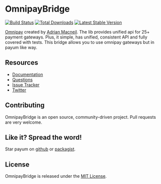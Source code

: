 # OmnipayBridge
[![Build Status](https://travis-ci.org/Payum/OmnipayBridge.png?branch=master)](https://travis-ci.org/Payum/OmnipayBridge) [![Total Downloads](https://poser.pugx.org/payum/omnipay-bridge/d/total.png)](https://packagist.org/packages/payum/omnipay-bridge) [![Latest Stable Version](https://poser.pugx.org/payum/omnipay-bridge/version.png)](https://packagist.org/packages/payum/omnipay-bridge)

[Omnipay](https://github.com/adrianmacneil/omnipay) created by [Adrian Macneil](http://adrianmacneil.com/). The lib provides unified api for 25+ payment gateways. Plus, it simple, has unified, consistent API and fully covered with tests.
This bridge allows you to use omnipay gateways but in payum like way.

## Resources

* [Documentation](http://payum.org/doc#OmnipayBridge)
* [Questions](http://stackoverflow.com/questions/tagged/payum)
* [Issue Tracker](https://github.com/Payum/Payum/issues)
* [Twitter](https://twitter.com/payumphp)

## Contributing

OmnipayBridge is an open source, community-driven project. Pull requests are very welcome.

## Like it? Spread the word!

Star payum on [github](https://github.com/Payum/OmnipayBridge) or [packagist](https://packagist.org/packages/payum/omnipay-bridge).

## License

OmnipayBridge is released under the [MIT License](LICENSE).
